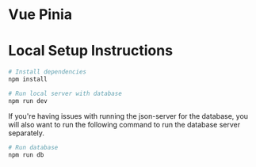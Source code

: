 # Vue Pinia

# Local Setup Instructions

```sh
# Install dependencies
npm install

# Run local server with database
npm run dev
```

If you're having issues with running the json-server for the database, you will also want to run the following command to run the database server separately.

```sh
# Run database
npm run db
```
